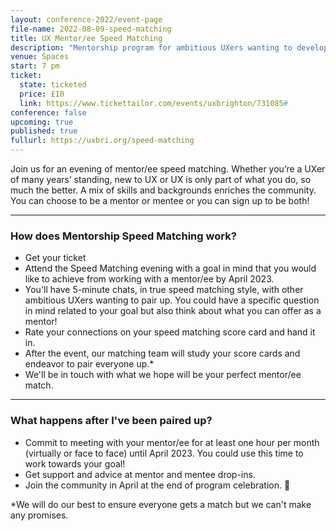 ```yaml
---
layout: conference-2022/event-page
file-name: 2022-08-09-speed-matching
title: UX Mentor/ee Speed Matching
description: "Mentorship program for ambitious UXers wanting to develop their career. "
venue: Spaces
start: 7 pm
ticket:
  state: ticketed
  price: £10
  link: https://www.tickettailor.com/events/uxbrighton/731085#
conference: false
upcoming: true
published: true
fullurl: https://uxbri.org/speed-matching
---
```

Join us for an evening of mentor/ee speed matching. Whether you’re a UXer of many years’ standing, new to UX or UX is only part of what you do, so much the better. A mix of skills and backgrounds enriches the community.   You can choose to be a mentor or mentee or you can sign up to be both!

- - -

### **How does Mentorship Speed Matching work?**

* Get your ticket 
* Attend the Speed Matching evening with a goal in mind that you would like to achieve from working with a mentor/ee by April 2023. 
* You'll have 5-minute chats, in true speed matching style, with other ambitious UXers wanting to pair up. You could have a specific question in mind related to your goal but also think about what you can offer as a mentor! 
* Rate your connections on your speed matching score card and hand it in. 
* After the event, our matching team will study your score cards and endeavor to pair everyone up.* 
* We'll be in touch with what we hope will be your perfect mentor/ee match. 

- - -

### **What happens after I've been paired up?**

* Commit to meeting with your mentor/ee for at least one hour per month (virtually or face to face) until April 2023. You could use this time to work towards your goal!
* Get support and advice at mentor and mentee drop-ins. 
* Join the community in April at the end of program celebration. 🎉

\*We will do our best to ensure everyone gets a match but we can't make any promises.